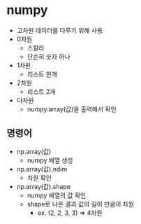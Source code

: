 # numpy
- 고차원 데이터를 다루기 위해 사용
- 0차원
    - 스칼라
    - 단순히 숫자 하나
- 1차원
    - 리스트 한개
- 2차원
    - 리스트 2개
- 다차원
    - numpy.array(값)을 출력해서 확인
## 명령어
- np.array(값)
    - numpy 배열 생성
- np.array(값).ndim
    - 차원 확인
- np.array(값).shape
    - numpy 배열의 값 확인
    - shape로 나온 결과 값의 길이 만큼이 차원
        - ex. (2, 2, 3, 3) => 4차원
